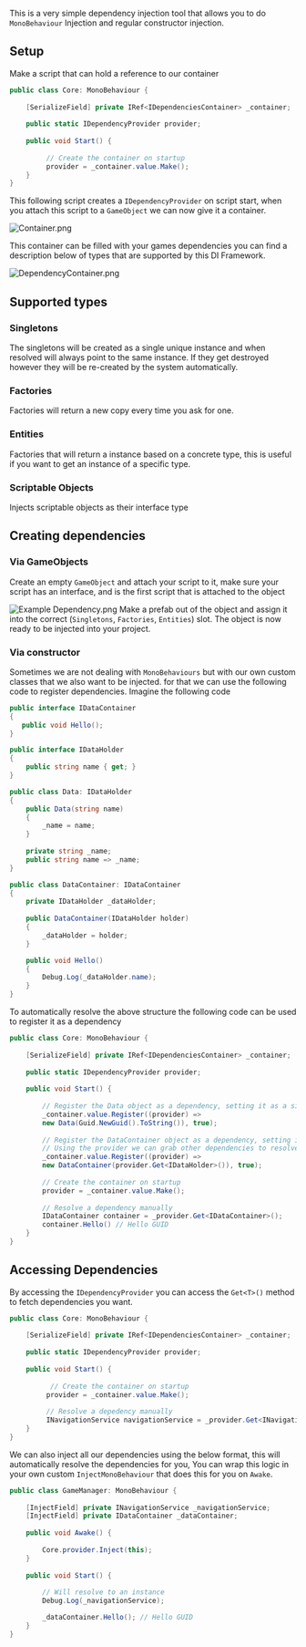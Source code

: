This is a very simple dependency injection tool that allows you to do `MonoBehaviour` Injection and regular constructor injection.
## Setup

Make a script that can hold a reference to our container 

```csharp
public class Core: MonoBehaviour {
    
    [SerializeField] private IRef<IDependenciesContainer> _container;
    
    public static IDependencyProvider provider;
    
    public void Start() {
          
         // Create the container on startup    
         provider = _container.value.Make();
    }
}
```

This following script creates a `IDependencyProvider` on script start, when you attach this script to a `GameObject` we can now give it a container.

![Container.png](Images/Container.png)

This container can be filled with your games dependencies you can find a description below of types that are supported by this DI Framework.

![DependencyContainer.png](Images/DependencyContainer.png)

## Supported types

### Singletons

The singletons will be created as a single unique instance and when resolved will always point to the same instance. 
If they get destroyed however they will be re-created by the system automatically.

### Factories

Factories will return a new copy every time you ask for one.

### Entities

Factories that will return a instance based on a concrete type, this is useful if you want to get an instance of a specific type.

### Scriptable Objects

Injects scriptable objects as their interface type

## Creating dependencies

### Via GameObjects
Create an empty `GameObject` and attach your script to it, make sure your script has an interface, and is the first script that is attached to the object

![Example Dependency.png](Images/Example%20Dependency.png)
Make a prefab out of the object and assign it into the correct (`Singletons`, `Factories`, `Entities`) slot. The object is now ready to be injected into your project.
### Via constructor
Sometimes we are not dealing with `MonoBehaviours` but with our own custom classes that we also want to be injected. for that we can use the following code to register dependencies. Imagine the following code

```csharp
public interface IDataContainer 
{
   public void Hello();
}

public interface IDataHolder
{
    public string name { get; }
}

public class Data: IDataHolder
{
    public Data(string name)
    {
        _name = name;
    }
    
    private string _name;
    public string name => _name;
}

public class DataContainer: IDataContainer
{
    private IDataHolder _dataHolder;
    
    public DataContainer(IDataHolder holder)
    {
        _dataHolder = holder;
    }

    public void Hello()
    {
        Debug.Log(_dataHolder.name);
    }
}

```

To automatically resolve the above structure the following code can be used to register it as a dependency

```csharp
public class Core: MonoBehaviour {
    
    [SerializeField] private IRef<IDependenciesContainer> _container;
    
    public static IDependencyProvider provider;
    
    public void Start() {
         
        // Register the Data object as a dependency, setting it as a singleton 
        _container.value.Register((provider) => 
        new Data(Guid.NewGuid().ToString()), true);
        
        // Register the DataContainer object as a dependency, setting it as a singleton
        // Using the provider we can grab other dependencies to resolve (make sure they do exist tho)
        _container.value.Register((provider) => 
        new DataContainer(provider.Get<IDataHolder>()), true); 
          
        // Create the container on startup    
        provider = _container.value.Make();
            
        // Resolve a dependency manually
        IDataContainer container = _provider.Get<IDataContainer>();
        container.Hello() // Hello GUID
    }
}
```

## Accessing Dependencies

By accessing the `IDependencyProvider` you can access the `Get<T>()` method to fetch dependencies you want.

```csharp
public class Core: MonoBehaviour {
    
    [SerializeField] private IRef<IDependenciesContainer> _container;
    
    public static IDependencyProvider provider;
    
    public void Start() {
          
          // Create the container on startup    
         provider = _container.value.Make();
         
         // Resolve a depedency manually
         INavigationService navigationService = _provider.Get<INavigationService>();
    }
}
```
We can also inject all our dependencies using the below format, this will automatically resolve the dependencies for you,
You can wrap this logic in your own custom `InjectMonoBehaviour` that does this for you on `Awake`.

```csharp
public class GameManager: MonoBehaviour {
    
    [InjectField] private INavigationService _navigationService;
    [InjectField] private IDataContainer _dataContainer;
    
    public void Awake() {
        
        Core.provider.Inject(this);
    }  
  
    public void Start() {
        
        // Will resolve to an instance
        Debug.Log(_navigationService);

        _dataContainer.Hello(); // Hello GUID
    }
}
```
